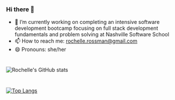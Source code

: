 ### Hi there 👋

- 🔭 I’m currently working on completing an intensive software development bootcamp focusing on full stack development fundamentals and problem solving at Nashville Software School
- 📫 How to reach me: rochelle.rossman@gmail.com
- 😄 Pronouns: she/her
#
![Rochelle's GitHub stats](https://github-readme-stats.vercel.app/api?username=rochelle-rossman&theme=gruvbox&show_icons=true)
#
[![Top Langs](https://github-readme-stats.vercel.app/api/top-langs/?username=rochelle-rossman&layout=compact)](https://github.com/rochelle-rossman/github-readme-stats)

